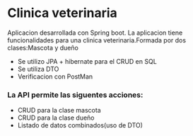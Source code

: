 <h1>Clinica veterinaria</h1>
<p>Aplicacion desarrollada con Spring boot. La aplicacion tiene funcionalidades para una clinica veterinaria.Formada por dos clases:Mascota y dueño</p>
<ul>
  <li>Se utilizo JPA + hibernate para el CRUD en SQL</li>
  <li>Se utiliza DTO</li>
  <li>Verificacion con PostMan</li>
</ul>
<h3>La API permite las siguentes acciones:</h3>
<ul>
  <li>CRUD para la clase mascota</li>
  <li>CRUD para la clase dueño</li>
  <li>Listado de datos combinados(uso de DTO)</li>
</ul>
